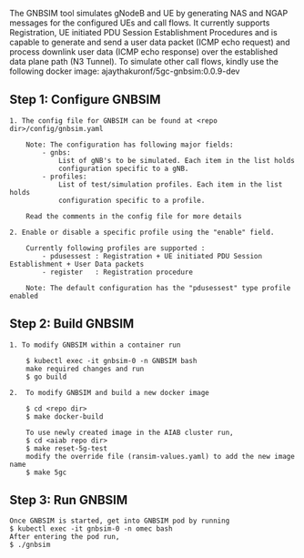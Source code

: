 <!--
SPDX-FileCopyrightText: 2021 Open Networking Foundation <info@opennetworking.org>

SPDX-License-Identifier: Apache-2.0
SPDX-License-Identifier: LicenseRef-ONF-Member-Only-1.0
-->

The GNBSIM tool simulates gNodeB and UE by generating NAS and NGAP messages for 
the configured UEs and call flows. It currently supports Registration, UE 
initiated PDU Session Establishment Procedures and is capable to generate and 
send a user data packet (ICMP echo request) and process downlink user data 
(ICMP echo response) over the established data plane path (N3 Tunnel). 
To simulate other call flows, kindly use the following docker image:
    ajaythakuronf/5gc-gnbsim:0.0.9-dev

## Step 1: Configure GNBSIM
    
    1. The config file for GNBSIM can be found at <repo dir>/config/gnbsim.yaml
        
        Note: The configuration has following major fields:
            - gnbs: 
                List of gNB's to be simulated. Each item in the list holds 
                configuration specific to a gNB.
            - profiles:
                List of test/simulation profiles. Each item in the list holds 
                configuration specific to a profile.
    
        Read the comments in the config file for more details    
        
    2. Enable or disable a specific profile using the "enable" field. 
        
        Currently following profiles are supported :
            - pdusessest : Registration + UE initiated PDU Session Establishment + User Data packets
            - register   : Registration procedure
   
        Note: The default configuration has the "pdusessest" type profile enabled
      
## Step 2: Build GNBSIM
    1. To modify GNBSIM within a container run 
        
        $ kubectl exec -it gnbsim-0 -n GNBSIM bash
        make required changes and run
        $ go build
    
    2.  To modify GNBSIM and build a new docker image
        
        $ cd <repo dir>
        $ make docker-build
      
        To use newly created image in the AIAB cluster run, 
        $ cd <aiab repo dir>
        $ make reset-5g-test
        modify the override file (ransim-values.yaml) to add the new image name
        $ make 5gc
      
      
## Step 3: Run GNBSIM
   
    Once GNBSIM is started, get into GNBSIM pod by running
    $ kubectl exec -it gnbsim-0 -n omec bash
    After entering the pod run,
    $ ./gnbsim
